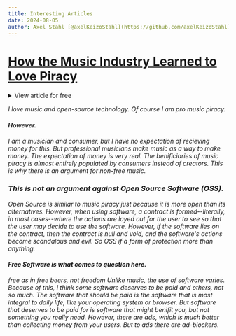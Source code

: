 ```yaml
---
title: Interesting Articles
date: 2024-08-05
author: Axel Stahl [@axelKeizoStahl](https://github.com/axelKeizoStahl)
---
```


# [How the Music Industry Learned to Love Piracy](https://www.nytimes.com/2024/07/31/magazine/how-music-got-free-documentary.html)

<details>
    <summary>View article for free</summary>
How do you disassemble a decades-long, multibillion-dollar industry in just a few short years? This was the question at the heart of this summer’s two-part Paramount+ documentary, “How Music Got Free,” which examines the greed and myopia of the music business in the late 1990s and early 2000s, when an assortment of otherwise feckless teenagers and tech enthusiasts finally figured out how to trade songs over the internet. Depending on your perspective, it is either a delightful yarn about the money-changers in the temple getting their due or a long, sad narrative about corporations and consumers banding together to deprive artists of a fair wage.

Far from demonizing the innovators of online music piracy, “How Music Got Free” regards them as digital Robin Hood figures, visionaries whose passion for technology and music leveled the economic playing field. One montage contrasts the Croesus-like wealth of artists like Master P with the hardscrabble lives of residents of Shelby, N.C., as if seeking to justify piracy in one persuasive sweep of social-realist juxtaposition. Shelby is the home of Bennie Lydell Glover, a computer wizard and CD-manufacturing-plant employee who smuggled countless embargoed records onto the internet — a pipeline of prerelease material large enough to affect the sales of artists as big as Kanye West and 50 Cent. The documentary is also quick to point out the orgiastic profits reaped by record labels during the ’80s and ’90s, when CDs could be manufactured for around $2 and sold for $20, a practice that proved doubly lucrative as the new format induced consumers to buy their record collections all over again. The old expression goes: Pigs get fat; hogs get slaughtered. When the damage was done — from 2006 to 2016, CD sales dropped 84 percent — an entire generation had internalized the notion that they should never expect to pay anything for the music they cherished. The carnage could scarcely be calculated.

“How Music Got Free” offers a sympathetic look back at the early days of this paradigm shift, but it’s worth remembering how music moguls and corporations actually responded to piracy at the time. Their reaction might best be described as a Keystone Kops-style combination of outrage, threats and litigation that mirrored the general stages of grief. Their indignant protests had a plaintive message: “You’re stealing from your favorite artists!” The unspoken second half of that was: “That’s our job!”

This is worth remembering specifically because “How Music Got Free” was produced by Eminem, among others, and features a parade of industry bigwigs including Jimmy Iovine, 50 Cent, Timbaland and Marshall Mathers himself. Today the documentary treats the rise of online file-sharing services as first an astonishment, then a nuisance, then an existential threat and then, amazingly, a panacea. The original pirates are judged to be “pioneers” who lit the only clear path forward for the music industry. That path turns out to be streaming, a neat compromise between letting consumers listen to whatever they want online and collecting just enough money for it that big record labels are satisfied with their cut. A highly weird coda praises the contemporary streaming economy as a populist breakthrough, wherein, per the documentary’s narration, “we are one step closer to an artist being able to chart their own course.” Also: “Fans can experience music in their own ways.” Also, per one Panglossian talking head: “If you like music, you have more opportunities.” Also: “The artists themselves are just having more direct relationships with the consumers,” which — what does this even mean?

History is written by the winners, and Eminem, Iovine and the rest of the plutocrats involved with “How Music Got Free” are clear victors in the aftermath of the piracy wars. What is left unmentioned, of course, is the surrounding blast crater, which has functionally erased a once-thriving ecosystem of middle-class musicians. Those artists survived on the old model of physical sales and mechanical royalties; now they have been almost completely excised from the profit pool of the streaming economy. Perhaps you have read the numbers and wrangled with their penurious abstractions. Per the Recording Industry Association of America, streaming currently accounts for 84 percent of revenue from recorded music. One estimate had streaming platforms paying an average of $0.00173 per stream; more recent numbers have it as $0.0046. Either way, a majority of that princely sum is typically captured by record labels, while the artist is left to make do with the remainder. I will save you the trouble of getting out your calculator. What this means is that it is essentially impossible for all but a glancingly small number of musicians to make meaningful income from their recordings.

<em>All turned out well, and music was solved forever.<em>

This is where the potted histories and prevarications of “How Music Got Free” truly begin to grate. The story they want to tell, in an emphatically triumphalist tone, is that the early pirates were David and the music industry was Goliath. But then the industry realized that David was actually pretty cool: All turned out well, and music was solved forever.

I may be speaking as a working musician here, but from my perspective — the perspective, I think, of almost any nonmogul with a stake in the industry — this is an obviously insane interpretation of events. The problem isn’t just the ever-decreasing viability of even established, popular artists keeping food on the table. There is also a cultural poverty that attends the streaming economy. There is the ruthless profit maximization and the constant steering of listeners toward the same music. There is the lock-step social engineering and manufactured consensus. There is the escalating — and demeaning — sense of music being treated as a utility that need not be meaningfully engaged with. There are the Spotify playlists peppered with songs generated by fake artists that Spotify owns the rights to, allowing the company to recapture its own royalty payments. And at the same time, there is the fact that nearly every space where consumers could once interact with music unsupervised by corporate gatekeepers — record stores, mail order, merch tables — has been put on life support.

Many of the industry titans who benefit most from streaming adopt an exasperating circular logic, which goes as follows: Musicians who fail to thrive within this new system have only themselves to blame. It is intrinsically and provably the case that they lack the mass appeal necessary for success — just look at the numbers! Streaming platforms, in this formulation, serve as a zero-sum Darwinian acid test for the worthiness of art.

Time and again we are told by the industry that this arrangement represents a market-driven utopia. Why doesn’t it feel that way — and why does it feel as if we’ve been here before? The short answer may be that this is the basic approach to the consolidation of wealth and power in countless American industries over the past 50 years: Strip-mine labor, create unmovable obstacles to upward mobility, reify the supremacy of the 1 percent and then point to the unshared profits as a blanket justification. Musicians may have been uniquely vulnerable to these machinations, but you can rest assured that the devaluation of music will serve as a template for profit-driven tech overlords employing the same methods to degrade streaming television and other media.

“How Music Got Free” tells a compelling story, but ultimately a fraudulent one. Dell Glover served three months in federal prison for conspiring to commit copyright infringement. He appears to have settled into a happily prosaic life in Shelby in the aftermath. Total revenue for Spotify in 2023 was around $4 billion. Steal a little, and they throw you in jail. Steal a lot, and they make you king.
</details>

I love music and open-source technology.
*Of course* I am pro music piracy.
#### However.
I am a musician and consumer, but I have no expectation of recieving money for this. But professional musicians make music as a way to make money. The expectation of money is very real. The benificiaries of music piracy is almost entirely populated by consumers instead of creators. This is why there is an argument for non-free music.
### This is not an argument against Open Source Software (OSS).
Open Source is similar to music piracy just because it is more open than its alternatives. However, when using software, a contract is formed--literally, in most cases--where the actions are layed out for the user to see so that the user may decide to use the software. However, if the software lies on the contract, then the contract is null and void, and the software's actions become scandalous and evil. So OSS if a form of protection more than anything.
#### Free Software is what comes to question here.
*free as in free beers, not freedom*
Unlike music, the use of software varies. Because of this, I think some software deserves to be paid and others, not so much. The software that should be paid is the software that is most integral to daily life, like your operating system or browser. But software that deserves to be paid for is software that might benifit you, but not something you really *need*.
However, there are ads, which is much better than collecting money from your users. ~~But to ads there are ad-blockers~~.
